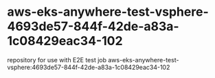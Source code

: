 # aws-eks-anywhere-test-vsphere-4693de57-844f-42de-a83a-1c08429eac34-102
repository for use with E2E test job aws-eks-anywhere-test-vsphere:4693de57-844f-42de-a83a-1c08429eac34-102
